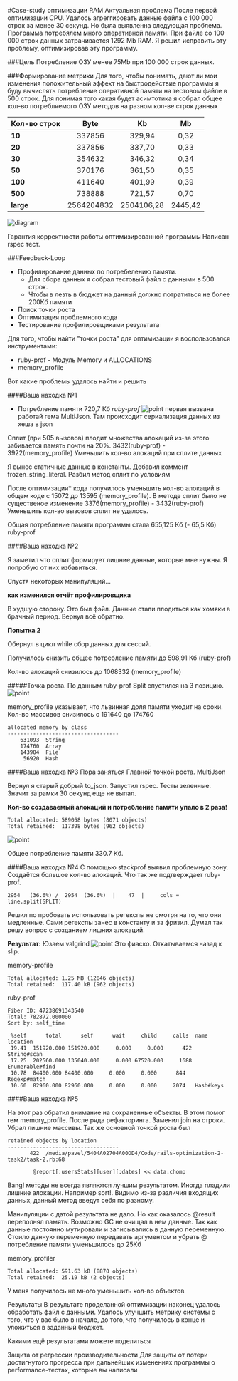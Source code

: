 #Case-study оптимизации RAM
Актуальная проблема
После первой оптимизации CPU. Удалось агреггировать данные файла с 100 000 строк за менее 30 секунд.
Но была выявленна следующая проблема. Программа потребялем много оперативной памяти. При файле со 100 000 строк данных затрачивается 1292 Mb RAM.
Я решил исправить эту проблему, оптимизировав эту программу.

###Цель
Потребление ОЗУ менее 75Mb при 100 000 строк данных.

###Формирование метрики
Для того, чтобы понимать, дают ли мои изменения положительный эффект на быстродействие программы я буду вычислять потребление оперативной памяти на тестовом файле в 500 строк.
Для понимая того какая будет асимтотика я собрал общее кол-во потребляемого ОЗУ методов на разном кол-ве строк данных
 



| Кол-во строк  | Byte       | Kb        |    Mb  |
| ------------- |:----------:|:---------:|:------:|
|   **10**      |337856      |329,94     |0,32    |
|   **20**      |337856      |337,70     |0,33    |
|   **30**      |354632      |346,32     |0,34    |
|   **50**      |370176      |361,50     |0,35    |
|   **100**     |411640      |401,99     |0,39    |
|   **500**     |738888      |721,57     |0,70    |
|   **large**  |2564204832  |2504106,28  |2445,42 |
    
![diagram](https://raw.githubusercontent.com/VidgarVii/rails-optimization-2-task2/task-2-optimaiz-ram/benchmarks/RAM/diagram.jpg)

Гарантия корректности работы оптимизированной программы
Написан rspec тест.

###Feedback-Loop

* Профилирование данных по потребелению памяти.
  * Для сбора данных я собрал тестовый файл с данными в 500 строк. 
  * Чтобы в лезть в бюджет на данный должно потратиться не более 200Кб памяти 
* Поиск точки роста
* Оптимизация проблемного кода
* Тестирование профилировщиками результата

Для того, чтобы найти "точки роста" для оптимизации я воспользовался инструментами:
- ruby-prof - Модуль Memory и ALLOCATIONS
- memory_profile

Вот какие проблемы удалось найти и решить

####Ваша находка №1
* Потребление памяти 720,7 Кб *ruby-prof*
![point](https://raw.githubusercontent.com/VidgarVii/rails-optimization-2-task2/task-2-optimaiz-ram/benchmarks/RAM/reports/img/point-1.png)
первая вызвана работай гема MultiJson. Там происходит сериализация данных из хеша в json

Сплит (при 505 вызовов) плодит множества алокаций из-за этого забивается память почти на 20%. 3432(ruby-prof) - 3922(memory_profile)
Уменьшить кол-во алокаций при сплите данных

Я вынес статичные данные в константы. Добавил коммент frozen_string_literal. Разбил метод сплит по условиям

После оптимизации* кода получилось уменьшить кол-во алокаций в общем коде с 15072 до 13595 (memory_profile). 
В методе сплит было не существеное изменение 3376(memory_profile) - 3432(ruby-prof)
Уменьшить кол-во вызовов сплит не удалось.

Общая потребление памяти программы стала 655,125 Кб (- 65,5 Кб) ruby-prof

####Ваша находка №2

Я заметил что сплит формирует лишние данные, которые мне нужны. Я попробую от них избавиться. 

Спустя некоторых манипуляций...

**как изменился отчёт профилировщика**

В худшую сторону. Это был фэйл. Данные стали плодиться как хомяки в брачный период. Вернул всё обратно. 

**Попытка 2**

Обернул в цикл while сбор данных для сессий.

Получилось снизить общее потребление памяти до 598,91 Кб (ruby-prof)

Кол-во алокаций снизилось до 1068332 (memory_profile)

#####Точка роста.
По данным ruby-prof Split спустился на 3 позицию. 
![point](https://raw.githubusercontent.com/VidgarVii/rails-optimization-2-task2/task-2-optimaiz-ram/benchmarks/RAM/reports/img/point-2.png)


memory_profile указывает, что львинная доля памяти уходит на сроки.
Кол-во массивов снизилось с 191640 до 174760
```
allocated memory by class
-----------------------------------
    631093  String
    174760  Array
    143904  File
     56920  Hash

```
  
####Ваша находка №3
Пора заняться Главной точкой роста. MultiJson

Вернул я старый добрый to_json. Запустил rspec. Тесты зеленные. Значит за рамки 30 секунд еще не выпал.

**Кол-во создаваемый алокаций и потребление памяти упало в 2 раза!**


```
Total allocated: 589058 bytes (8071 objects)
Total retained:  117398 bytes (962 objects)
``` 

![point](https://raw.githubusercontent.com/VidgarVii/rails-optimization-2-task2/task-2-optimaiz-ram/benchmarks/RAM/reports/img/point-3.png)

Общее потребление памяти 330.7 Кб.

####Ваша находка №4
C помощью stackprof выявил проблемную зону. Создаётся большое кол-во алокаций. Что так же подтверждает ruby-prof.
```
2954   (36.6%) /  2954  (36.6%)  |    47  |     cols = line.split(SPLIT)
```

Решил по пробовать использовать регекспы не смотря на то, что они медленные. Сами регекспы занес в константу и за фризил. Думал так решу вопрос с созданием лишних алокаций.

**Результат:**
Юзаем valgrind
![point](https://raw.githubusercontent.com/VidgarVii/rails-optimization-2-task2/task-2-optimaiz-ram/benchmarks/RAM/reports/img/point-4.png)
Это фиаско. Откатываемся назад к slip.

memory-profile
```
Total allocated: 1.25 MB (12846 objects)
Total retained:  117.40 kB (962 objects)
```
ruby-prof
```
Fiber ID: 47238691343540
Total: 782872.000000
Sort by: self_time

 %self      total      self      wait     child     calls  name                           location
 19.41  151920.000 151920.000     0.000     0.000      422   String#scan                    
 17.25  202560.000 135040.000     0.000 67520.000     1688   Enumerable#find                
 10.78  84400.000 84400.000     0.000     0.000      844   Regexp#match                   
 10.60  82960.000 82960.000     0.000     0.000     2074   Hash#keys        
```

####Ваша находка №5

На этот раз обратил внимание на сохраненные объекты. В этом помог гем memory_profile.
После ряда рефакторинга. Заменил join на строки. Убрал лишние массивы. 
Так же основной точкой роста был

```
retained objects by location
-----------------------------------
       422  /media/pavel/5404A02704A00DD4/Code/rails-optimization-2-task2/task-2.rb:68

        @report[:usersStats][user][:dates] << data.chomp
```
Bang! методы не всегда являются лучшим результатом. Иногда пладили лишние алокации. Например sort!. Видимо из-за различия входящих данных, данный метод введут себя по разному.

Манипуляции с датой результата не дало. Но как оказалось @result переполнял память. Возможно GC не очищал в нем данные. Так как данные постоянно мутировали и записывались в данную переменную. Стоило данную переменную передавать аргументом и убрать @ потребление памяти уменьшилось до 25Кб

memory_profiler
```
Total allocated: 591.63 kB (8870 objects)
Total retained:  25.19 kB (2 objects)
``` 


У меня получилось не много уменьшить кол-во объектов 

Результаты
В результате проделанной оптимизации наконец удалось обработать файл с данными. Удалось улучшить метрику системы с того, что у вас было в начале, до того, что получилось в конце и уложиться в заданный бюджет.

Какими ещё результатами можете поделиться

Защита от регрессии производительности
Для защиты от потери достигнутого прогресса при дальнейших изменениях программы о performance-тестах, которые вы написали